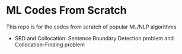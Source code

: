 # ML Codes From Scratch

This repo is for the codes from scratch of popular ML/NLP algorithms


- SBD and Collocation: 
Sentence Boundary Detection problem and Collocation-Finding problem

